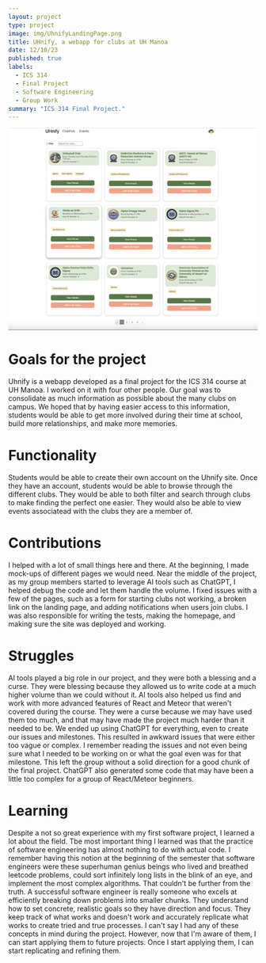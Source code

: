 ```yaml
---
layout: project
type: project
image: img/UhnifyLandingPage.png
title: UHnify, a webapp for clubs at UH Manoa
date: 12/10/23
published: true
labels:
  - ICS 314
  - Final Project
  - Software Engineering
  - Group Work
summary: "ICS 314 Final Project."
---
```

![A screenshot of the browse clubs page on the website.](../img/UhnifyBrowseClubsPage.png)

# Goals for the project
Uhnify is a webapp developed as a final project for the ICS 314 course at UH Manoa. I worked on it with four other people. Our goal was to consolidate as much information as possible about the many clubs on campus. We hoped that by having easier access to this information, students would be able to get more involved during their time at school, build more relationships, and make more memories. 

# Functionality
Students would be able to create their own account on the Uhnify site. Once they have an account, students would be able to browse through the different clubs. They would be able to both filter and search through clubs to make finding the perfect one easier. They would also be able to view events associatead with the clubs they are a member of. 

# Contributions
I helped with a lot of small things here and there. At the beginning, I made mock-ups of different pages we would need. Near the middle of the project, as my group members started to leverage AI tools such as ChatGPT, I helped debug the code and let them handle the volume. I fixed issues with a few of the pages, such as a form for starting clubs not working, a broken link on the landing page, and adding notifications when users join clubs. I was also responsible for writing the tests, making the homepage, and making sure the site was deployed and working.   

# Struggles
AI tools played a big role in our project, and they were both a blessing and a curse. They were blessing because they allowed us to write code at a much higher volume than we could without it. AI tools also helped us find and work with more advanced features of React and Meteor that weren't covered during the course. They were a curse because we may have used them too much, and that may have made the project much harder than it needed to be. We ended up using ChatGPT for everything, even to create our issues and milestones. This resulted in awkward issues that were either too vague or complex. I remember reading the issues and not even being sure what I needed to be working on or what the goal even was for that milestone. This left the group without a solid direction for a good chunk of the final project. ChatGPT also generated some code that may have been a little too complex for a group of React/Meteor beginners. 

# Learning
Despite a not so great experience with my first software project, I learned a lot about the field. Tbe most important thing I learned was that the practice of software engineering has almost nothing to do with actual code. I remember having this notion at the beginning of the semester that software engineers were these superhuman genius beings who lived and breathed leetcode problems, could sort infinitely long lists in the blink of an eye, and implement the most complex algorithms. That couldn't be further from the truth. A successful software engineer is really someone who excels at efficiently breaking down problems into smaller chunks. They understand how to set concrete, realistic goals so they have direction and focus. They keep track of what works and doesn't work and accurately replicate what works to create tried and true processes. I can't say I had any of these concepts in mind during the project. However, now that I'm aware of them, I can start applying them to future projects. Once I start applying them, I can start replicating and refining them. 
